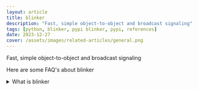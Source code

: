 ```yaml
---
layout: article
title: blinker
description: "Fast, simple object-to-object and broadcast signaling"
tags: [python, blinker, pypi blinker, pypi, references]
date: 2023-12-27
cover: /assets/images/related-articles/general.png
---
```


Fast, simple object-to-object and broadcast signaling

Here are some FAQ's about blinker
<details>
<summary>What is blinker</summary>
Fast, simple object-to-object and broadcast signaling
</details>
